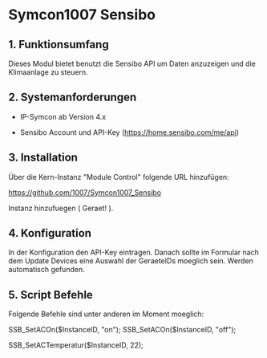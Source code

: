 # Symcon1007 Sensibo

## 1. Funktionsumfang

Dieses Modul bietet benutzt die Sensibo API um Daten anzuzeigen
und die Klimaanlage zu steuern.


## 2. Systemanforderungen

- IP-Symcon ab Version 4.x

- Sensibo Account und API-Key (https://home.sensibo.com/me/api)

  

## 3. Installation

Über die Kern-Instanz "Module Control" folgende URL hinzufügen:

https://github.com/1007/Symcon1007_Sensibo

Instanz hinzufuegen ( Geraet! ).



## 4. Konfiguration

In der Konfiguration den API-Key eintragen.
Danach sollte im Formular nach dem Update Devices eine
Auswahl der GeraeteIDs moeglich sein.
Werden automatisch gefunden.



## 5. Script Befehle

 Folgende Befehle sind unter anderen im Moment moeglich:

SSB_SetACOn($InstanceID, "on");
SSB_SetACOn($InstanceID, "off");

SSB_SetACTemperatur($InstanceID, 22);





